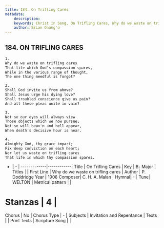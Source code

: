 ```yaml
---
title: 184. On Trifling Cares
metadata:
    description: 
    keywords: Christ in Song, On Trifling Cares, Why do we waste on trifling cares, 
    author: Brian Onang'o
---
```



## 184. ON TRIFLING CARES

```txt
1.
Why do we waste on trifling cares
That life which God's compassion spares,
While in the various range of thought,
The one thing needful is forgot?

2.
Shall God invite us from above? 
Shall Jesus urge his dying love?
Shall troubled conscience give us pain?
And all these pleas unite in vain?

3.
Not so our eyes will always view
Those objects which we now pursue;
Not so will heav'n and hell appear,
When death's decisive hour is near.

4.
Almighty God, thy grace impart;
Fix deep conviction on each heart;
Nor let us waste on trifling cares
That life in which thy compassion spares.
```

- |   -  |
-------------|------------|
Title | On Trifling Cares |
Key | B♭ Major |
Titles |  |
First Line | Why do we waste on trifling cares |
Author | P. Doddridge
Year | 1908
Composer| C. H. A. Malan |
Hymnal|  - |
Tune| WELTON |
Metrical pattern | |
# Stanzas | 4 |
Chorus | No |
Chorus Type | - |
Subjects | Invitation and Repentance |
Texts |  |
Print Texts | 
Scripture Song |  |
  

